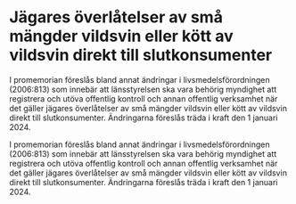 # Jägares överlåtelser av små mängder vildsvin eller kött av vildsvin direkt till slutkonsumenter

I promemorian föreslås bland annat ändringar i livsmedelsförordningen (2006:813) som innebär att länsstyrelsen ska vara behörig myndighet att registrera och utöva offentlig kontroll och annan offentlig verksamhet när det gäller jägares överlåtelser av små mängder vildsvin eller kött av vildsvin direkt till slutkonsumenter. Ändringarna föreslås träda i kraft den 1 januari 2024.

I promemorian föreslås bland annat ändringar i livsmedelsförordningen (2006:813) som innebär att länsstyrelsen ska vara behörig myndighet att registrera och utöva offentlig kontroll och annan offentlig verksamhet när det gäller jägares överlåtelser av små mängder vildsvin eller kött av vildsvin direkt till slutkonsumenter. Ändringarna föreslås träda i kraft den 1 januari 2024.
